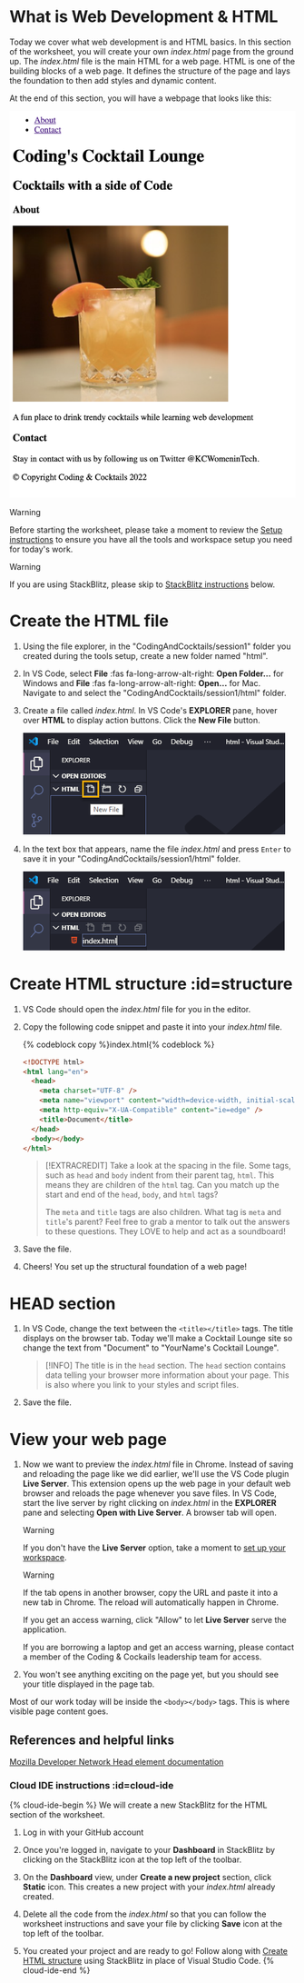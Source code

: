 # What is Web Development & HTML

Today we cover what web development is and HTML basics. In this section of the worksheet, you will create your own _index.html_ page from the ground up. The _index.html_ file is the main HTML for a web page. HTML is one of the building blocks of a web page. It defines the structure of the page and lays the foundation to then add styles and dynamic content.

At the end of this section, you will have a webpage that looks like this:

![](./images/endResult.png ":class=image-border")

> [!WARNING]
> Before starting the worksheet, please take a moment to review the [Setup instructions](../setup/?id=setup) to ensure you have all the tools and workspace setup you need for today's work.

> [!WARNING]
> If you are using StackBlitz, please skip to [StackBlitz instructions](./?id=cloud-ide) below.

# Create the HTML file

<!-- [filename](./1file.md ':include') -->
<!-- Contents from file. make changes in external files and copy here until bug is fixed -->

1. Using the file explorer, in the "CodingAndCocktails/session1" folder you created during the tools setup, create a new folder named "html".

1. In VS Code, select **File** :fas fa-long-arrow-alt-right: **Open Folder...** for Windows and **File** :fas fa-long-arrow-alt-right: **Open...** for Mac. Navigate to and select the "CodingAndCocktails/session1/html" folder.

1. Create a file called _index.html_. In VS Code's **EXPLORER** pane, hover over **HTML** to display action buttons. Click the **New File** button.

   ![](images/vs-code-new-file.png)

1. In the text box that appears, name the file _index.html_ and press `Enter` to save it in your "CodingAndCocktails/session1/html" folder.

   ![](images/vs-code-name-file.png)

# Create HTML structure :id=structure

<!-- [filename](./2structure.md ':include') -->
<!-- Contents from file. make changes in external files and copy here until bug is fixed -->

1. VS Code should open the _index.html_ file for you in the editor.

1. Copy the following code snippet and paste it into your _index.html_ file.

   {% codeblock copy %}index.html{% codeblock %}

   ```html
   <!DOCTYPE html>
   <html lang="en">
     <head>
       <meta charset="UTF-8" />
       <meta name="viewport" content="width=device-width, initial-scale=1.0" />
       <meta http-equiv="X-UA-Compatible" content="ie=edge" />
       <title>Document</title>
     </head>
     <body></body>
   </html>
   ```

   > [!EXTRACREDIT]
   > Take a look at the spacing in the file. Some tags, such as `head` and `body` indent from their parent tag, `html`. This means they are children of the `html` tag. Can you match up the start and end of the `head`, `body`, and `html` tags?
   >
   > The `meta` and `title` tags are also children. What tag is `meta` and `title`'s parent? Feel free to grab a mentor to talk out the answers to these questions. They LOVE to help and act as a soundboard!

1. Save the file.

1. Cheers! You set up the structural foundation of a web page!

# HEAD section

<!-- [filename](./3head.md ':include') -->
<!-- Contents from file. make changes in external files and copy here until bug is fixed -->

1. In VS Code, change the text between the `<title></title>` tags. The title displays on the browser tab. Today we'll make a Cocktail Lounge site so change the text from "Document" to "YourName's Cocktail Lounge".

   > [!INFO]
   > The title is in the `head` section. The `head` section contains data telling your browser more information about your page. This is also where you link to your styles and script files.

1. Save the file.

# View your web page

<!-- [filename](./4view.md ':include') -->
<!-- Contents from file. make changes in external files and copy here until bug is fixed -->

1. Now we want to preview the _index.html_ file in Chrome. Instead of saving and reloading the page like we did earlier, we'll use the VS Code plugin **Live Server**. This extension opens up the web page in your default web browser and reloads the page whenever you save files. In VS Code, start the live server by right clicking on _index.html_ in the **EXPLORER** pane and selecting **Open with Live Server**. A browser tab will open.

   > [!WARNING]
   > If you don't have the **Live Server** option, take a moment to [set up your workspace](../../tools/vscode/?id=required-extensions).

   > [!WARNING]
   > If the tab opens in another browser, copy the URL and paste it into a new tab in Chrome. The reload will automatically happen in Chrome.
   >
   > If you get an access warning, click "Allow" to let **Live Server** serve the application.
   >
   > If you are borrowing a laptop and get an access warning, please contact a member of the Coding & Cockails leadership team for access.

1. You won't see anything exciting on the page yet, but you should see your title displayed in the page tab.

Most of our work today will be inside the `<body></body>` tags. This is where visible page content goes.

## References and helpful links

[Mozilla Developer Network Head element documentation](https://developer.mozilla.org/en-US/docs/Web/HTML/Element/head)

### Cloud IDE instructions :id=cloud-ide

{% cloud-ide-begin %}
We will create a new StackBlitz for the HTML section of the worksheet.

1. Log in with your GitHub account

1. Once you're logged in, navigate to your **Dashboard** in StackBlitz by clicking on the StackBlitz icon at the top left of the toolbar.

1. On the **Dashboard** view, under **Create a new project** section, click **Static** icon. This creates a new project with your _index.html_ already created.

1. Delete all the code from the _index.html_ so that you can follow the worksheet instructions and save your file by clicking **Save** icon at the top left of the toolbar.

1. You created your project and are ready to go! Follow along with [Create HTML structure](?id=structure) using StackBlitz in place of Visual Studio Code.
   {% cloud-ide-end %}

